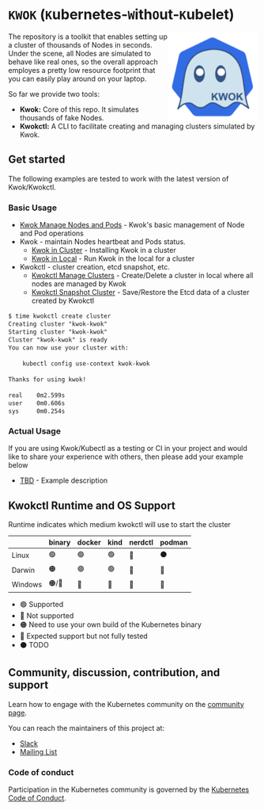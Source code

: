 # `KWOK` (`K`ubernetes-`W`ith`O`ut-`K`ubelet)

<img align="right" width="180px" src="./logo/kwok.svg"/>

The repository is a toolkit that enables setting up a cluster of thousands of Nodes in seconds.
Under the scene, all Nodes are simulated to behave like real ones, so the overall approach employes
a pretty low resource footprint that you can easily play around on your laptop.

So far we provide two tools:

- **Kwok:** Core of this repo. It simulates thousands of fake Nodes.
- **Kwokctl:** A CLI to facilitate creating and managing clusters simulated by Kwok.

## Get started

The following examples are tested to work with the latest version of Kwok/Kwokctl.

### Basic Usage

- [Kwok Manage Nodes and Pods](./docs/examples/kwok-manage-nodes-and-pods.md) - Kwok's basic management of Node and Pod operations
- Kwok - maintain Nodes heartbeat and Pods status.
  - [Kwok in Cluster](./docs/examples/kwok-in-cluster.md) - Installing Kwok in a cluster
  - [Kwok in Local](./docs/examples/kwok-in-local.md) - Run Kwok in the local for a cluster
- Kwokctl - cluster creation, etcd snapshot, etc.
  - [Kwokctl Manage Clusters](./docs/examples/kwokctl-manage-cluster.md) - Create/Delete a cluster in local where all nodes are managed by Kwok
  - [Kwokctl Snapshot Cluster](./docs/examples/kwokctl-snapshot.md) - Save/Restore the Etcd data of a cluster created by Kwokctl

``` console
$ time kwokctl create cluster
Creating cluster "kwok-kwok"
Starting cluster "kwok-kwok"
Cluster "kwok-kwok" is ready
You can now use your cluster with:

    kubectl config use-context kwok-kwok

Thanks for using kwok!

real    0m2.599s
user    0m0.606s
sys     0m0.254s
```

### Actual Usage

If you are using Kwok/Kubectl as a testing or CI in your project and would like to share your experience with others, then please add your example below

<!--
Add your examples like

- [Example name](./docs/examples/example-name/example-name.md) - Example description
-->

- [TBD](#) - Example description

## Kwokctl Runtime and OS Support

Runtime indicates which medium kwokctl will use to start the cluster

|         | binary | docker | kind | nerdctl | podman |
| ------- | ------ | ------ | ---- | ------- | ------ |
| Linux   | 🟢      | 🟢      | 🟢    | 🔵       | ⚫      |
| Darwin  | 🟠      | 🟢      | 🟢    | 🔴       | 🔴      |
| Windows | 🟠/🔵    | 🔵      | 🔵    | 🔴       | 🔴      |

- 🟢 Supported
- 🔴 Not supported
- 🟠 Need to use your own build of the Kubernetes binary
- 🔵 Expected support but not fully tested
- ⚫ TODO

## Community, discussion, contribution, and support

Learn how to engage with the Kubernetes community on the [community page](http://kubernetes.io/community/).

You can reach the maintainers of this project at:

- [Slack](https://kubernetes.slack.com/messages/sig-scheduling)
- [Mailing List](https://groups.google.com/forum/#!forum/kubernetes-sig-scheduling)

### Code of conduct

Participation in the Kubernetes community is governed by the [Kubernetes Code of Conduct](code-of-conduct.md).
